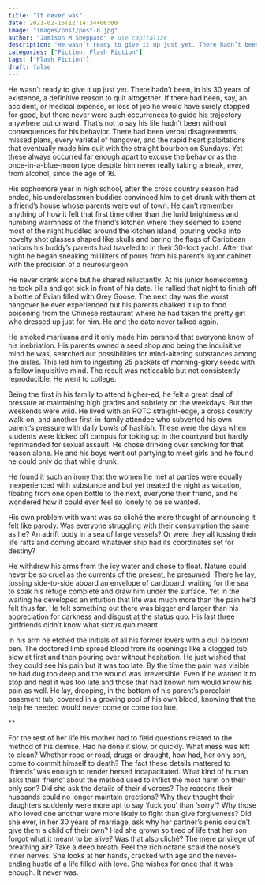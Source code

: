 ```yaml
---
title: "It never was"
date: 2021-02-15T12:14:34+06:00
image: "images/post/post-8.jpg"
author: "Jamison M Sheppard" # use capitalize
description: "He wasn’t ready to give it up just yet. There hadn’t been, in his 30 years of existence, a definitive reason to quit altogether."
categories: ["Fiction, Flash Fiction"]
tags: ["Flash Fiction"]
draft: false
---
```


He wasn’t ready to give it up just yet. There hadn’t been, in his 30 years of existence, a definitive reason to quit altogether. If there had been, say, an accident, or medical expense, or loss of job he would have surely stopped for good, but there never were such occurrences to guide his trajectory anywhere but onward. That’s not to say his life hadn’t been without consequences for his behavior. There had been verbal disagreements, missed plans, every varietal of hangover, and the rapid heart palpitations that eventually made him quit with the straight bourbon on Sundays. Yet these always occurred far enough apart to excuse the behavior as the once-in-a-blue-moon type despite him never really taking a break, *ever*, from alcohol, since the age of 16.

His sophomore year in high school, after the cross country season had ended, his underclassmen buddies convinced him to get drunk with them at a friend’s house whose parents were out of town. He can’t remember anything of how it felt that first time other than the lurid brightness and numbing warmness of the friend’s kitchen where they seemed to spend most of the night huddled around the kitchen island, pouring vodka into novelty shot glasses shaped like skulls and baring the flags of Caribbean nations his buddy’s parents had traveled to in their 30-foot yacht. After that night he began sneaking milliliters of pours from his parent’s liquor cabinet with the precision of a neurosurgeon.

He never drank alone but he shared reluctantly. At his junior homecoming he took pills and got sick in front of his date. He rallied that night to finish off a bottle of Evian filled with Grey Goose. The next day was the worst hangover he ever experienced but his parents chalked it up to food poisoning from the Chinese restaurant where he had taken the pretty girl who dressed up just for him. He and the date never talked again.

He smoked marijuana and it only made him paranoid that everyone knew of his inebriation. His parents owned a seed shop and being the inquisitive mind he was, searched out possibilities for mind-altering substances among the aisles. This led him to ingesting 25 packets of morning-glory seeds with a fellow inquisitive mind. The result was noticeable but not consistently reproducible. He went to college.

Being the first in his family to attend higher-ed, he felt a great deal of pressure at maintaining high grades and sobriety on the weekdays. But the weekends were wild. He lived with an ROTC straight-edge, a cross country walk-on, and another first-in-family attendee who subverted his own parent’s pressure with daily bowls of hashish. These were the days when students were kicked off campus for toking up in the courtyard but hardly reprimanded for sexual assault. He chose drinking over smoking for that reason alone. He and his boys went out partying to meet girls and he found he could only do that while drunk.

He found it such an irony that the women he met at parties were equally inexperienced with substance and but yet treated the night as vacation, floating from one open bottle to the next, everyone their friend, and he wondered how it could ever feel so lonely to be so wanted.

His own problem with want was so cliché the mere thought of announcing it felt like parody. Was everyone struggling with their consumption the same as he? An adrift body in a sea of large vessels? Or were they all tossing their life rafts and coming aboard whatever ship had its coordinates set for destiny?

He withdrew his arms from the icy water and chose to float. Nature could never be so cruel as the currents of the present, he presumed. There he lay, tossing side-to-side aboard an envelope of cardboard, waiting for the sea to soak his refuge complete and draw him under the surface. Yet in the waiting he developed an intuition that life was much more than the pain he’d felt thus far. He felt something out there was bigger and larger than his appreciation for darkness and disgust at the status quo. His last three girlfriends didn’t know what *status quo* meant.

In his arm he etched the initials of all his former lovers with a dull ballpoint pen. The doctored limb spread blood from its openings like a clogged tub, slow at first and then pouring over without hesitation. He just wished that they could see his pain but it was too late. By the time the pain was visible he had dug too deep and the wound was irreversible. Even if he wanted it to stop and heal it was too late and those that had known him would know his pain as well. He lay, drooping, in the bottom of his parent’s porcelain basement tub, covered in a growing pool of his own blood, knowing that the help he needed would never come or come too late.

**

For the rest of her life his mother had to field questions related to the method of his demise. Had he done it slow, or quickly. What mess was left to clean? Whether rope or road, drugs or draught, how had, her only son, come to commit himself to death? The fact these details mattered to ‘friends’ was enough to render herself incapacitated. What kind of human asks their ‘friend’ about the method used to inflict the most harm on their only son? Did she ask the details of their divorces? The reasons their husbands could no longer maintain erections? Why they thought their daughters suddenly were more apt to say ‘fuck you’ than ‘sorry’? Why those who loved one another were more likely to fight than give forgiveness? Did she ever, in her 30 years of marriage, ask why her partner’s penis couldn’t give them a child of their own? Had she grown so tired of life that her son forgot what it meant to be alive? Was that also cliché? The mere privilege of breathing air? Take a deep breath. Feel the rich octane scald the nose’s inner nerves. She looks at her hands, cracked with age and the never-ending hustle of a life filled with love. She wishes for once that it was enough. It never was.
